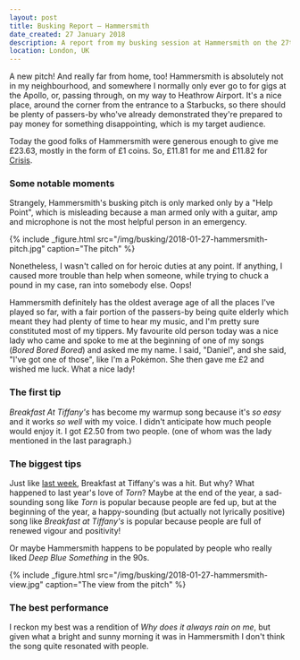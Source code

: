 ```yaml
---
layout: post
title: Busking Report – Hammersmith
date_created: 27 January 2018
description: A report from my busking session at Hammersmith on the 27th of January 2018!
location: London, UK
---
```


A new pitch! And really far from home, too! Hammersmith is absolutely not in my neighbourhood, and somewhere I normally only ever go to for gigs at the Apollo, or, passing through, on my way to Heathrow Airport. It's a nice place, around the corner from the entrance to a Starbucks, so there should be plenty of passers-by who've already demonstrated they're prepared to pay money for something disappointing, which is my target audience.

Today the good folks of Hammersmith were generous enough to give me £23.63, mostly in the form of £1 coins. So, £11.81 for me and £11.82 for [Crisis](https://www.crisis.org.uk/).

### Some notable moments

Strangely, Hammersmith's busking pitch is only marked only by a "Help Point", which is misleading because a man armed only with a guitar, amp and microphone is not the most helpful person in an emergency.

{% include _figure.html src="/img/busking/2018-01-27-hammersmith-pitch.jpg" caption="The pitch" %}

Nonetheless, I wasn't called on for heroic duties at any point. If anything, I caused more trouble than help when someone, while trying to chuck a pound in my case, ran into somebody else. Oops!

Hammersmith definitely has the oldest average age of all the places I've played so far, with a fair portion of the passers-by being quite elderly which meant they had plenty of time to hear my music, and I'm pretty sure constituted most of my tippers. My favourite old person today was a nice lady who came and spoke to me at the beginning of one of my songs (_Bored Bored Bored_) and asked me my name. I said, "Daniel", and she said, "I've got one of those", like I'm a Pokémon. She then gave me £2 and wished me luck. What a nice lady!

### The first tip

_Breakfast At Tiffany's_ has become my warmup song because it's _so easy_ and it works _so well_ with my voice. I didn't anticipate how much people would enjoy it. I got £2.50 from two people. (one of whom was the lady mentioned in the last paragraph.)

### The biggest tips

Just like [last week](/busking/2018-01-20-south-kensington), Breakfast at Tiffany's was a hit. But why? What happened to last year's love of _Torn_? Maybe at the end of the year, a sad-sounding song like _Torn_ is popular because people are fed up, but at the beginning of the year, a happy-sounding (but actually not lyrically positive) song like _Breakfast at Tiffany's_ is popular because people are full of renewed vigour and positivity!

Or maybe Hammersmith happens to be populated by people who really liked _Deep Blue Something_ in the 90s.

{% include _figure.html src="/img/busking/2018-01-27-hammersmith-view.jpg" caption="The view from the pitch" %}

### The best performance

I reckon my best was a rendition of _Why does it always rain on me_, but given what a bright and sunny morning it was in Hammersmith I don't think the song quite resonated with people.
